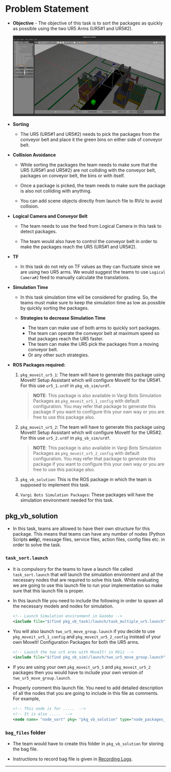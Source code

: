 # Problem Statement

- **Objective** - The objective of this task is to sort the packages as quickly as possible using the two UR5 Arms (UR5#1 and UR5#2).

    ![task-multiple-ur5.png](task-multiple-ur5.png)

- **Sorting**

    - The UR5 (UR5#1 and UR5#2) needs to pick the packages from the conveyor belt and place it the green bins on either side of conveyor belt.

- **Collision Avoidance**

    - While sorting the packages the team needs to make sure that the UR5 (UR5#1 and UR5#2) are not colliding with the conveyor belt, packages on conveyor belt, the bins or with itself.

    - Once a package is picked, the team needs to make sure the package is also not colliding with anything.

    - You can add scene objects directly from launch file to RViz to avoid collision.

- **Logical Camera and Conveyor Belt**

    - The team needs to use the feed from Logical Camera in this task to detect packages.

    - The team would also have to control the conveyor belt in order to make the packages reach the UR5 (UR5#1 and UR5#2).

- **TF**

    - In this task do not rely on TF values as they can fluctuate since we are using two UR5 arms. We would suggest the teams to use `Logical Camera#2` feed to manually calculate the translations. 

- **Simulation Time**

    - In this task simulation time will be considered for grading. So, the teams must make sure to keep the simulation time as low as possible by quickly sorting the packages.

    - **Strategies to decrease Simulation Time**

        - The team can make use of both arms to quickly sort packages.
        - The team can operate the conveyor belt at maximum speed so that packages reach the UR5 faster.
        - The team can make the UR5 pick the packages from a moving conveyor belt.
        - Or any other such strategies.


- **ROS Packages required:**

    1. `pkg_moveit_ur5_1`: The team will have to generate this package using MoveIt! Setup Assistant which will configure MoveIt! for the UR5#1. For this use `ur5_1.urdf` in `pkg_vb_sim/urdf`.

        > **NOTE**: This package is also available in Vargi Bots Simulation Packages as `pkg_moveit_ur5_1_config` with default configuration. You may refer that package to generate this package if you want to configure this your own way or you are free to use this package also.

    1. `pkg_moveit_ur5_2`: The team will have to generate this package using MoveIt! Setup Assistant which will configure MoveIt! for the UR5#2. For this use `ur5_2.urdf` in `pkg_vb_sim/urdf`.

        > **NOTE**: This package is also available in Vargi Bots Simulation Packages as `pkg_moveit_ur5_2_config` with default configuration. You may refer that package to generate this package if you want to configure this your own way or you are free to use this package also.

    1. `pkg_vb_solution`: This is the ROS package in which the team is supposed to implement this task.

    1. `Vargi Bots Simulation Packages`: These packages will have the simulation environment needed for this task.


## pkg_vb_solution

- In this task, teams are allowed to have their own structure for this package. This means that teams can have any number of nodes (Python Scripts **only**), message files, service files, action files, config files etc. in order to solve the task.

### `task_sort.launch`

- It is compulsory for the teams to have a launch file called `task_sort.launch` that will launch the simulation environment and all the necessary nodes that are required to solve this task. While evaluating we are going to use this launch file to run your implementation so make sure that this launch file is proper.

- In this launch file you need to include the following in order to spawn all the necessary models and nodes for simulation.

    ```xml
    <!-- Launch Simulation environment in Gazebo -->
    <include file="$(find pkg_vb_task)/launch/task_multiple_ur5.launch"/>
    ```

- You will also launch `two_ur5_move_group.launch` if you decide to use `pkg_moveit_ur5_1_config` and `pkg_moveit_ur5_2_config` instead of your own MoveIt! Configuration Packages for both the UR5 arms.

    ```xml
    <!-- Launch the two ur5 arms with MoveIt! in RViz -->
    <include file="$(find pkg_vb_sim)/launch/two_ur5_move_group.launch" />
    ```

- If you are using your own `pkg_moveit_ur5_1` and `pkg_moveit_ur5_2` packages then you would have to include your own version of `two_ur5_move_group.launch`.

- Properly comment this launch file. You need to add detailed description of all the nodes that you are going to include in this file as comments. For example,

    ```xml
    <!-- This node is for .....  -->
    <!-- It is also .....  -->
    <node name= "node_sort" pkg= "pkg_vb_solution" type="node_packages_sort.py" output="screen"/>
    ```

### `bag_files` folder

- The team would have to create this folder in `pkg_vb_solution` for storing the bag file.

- Instructions to record bag file is given in [Recording Logs](recording_logs.html).

---